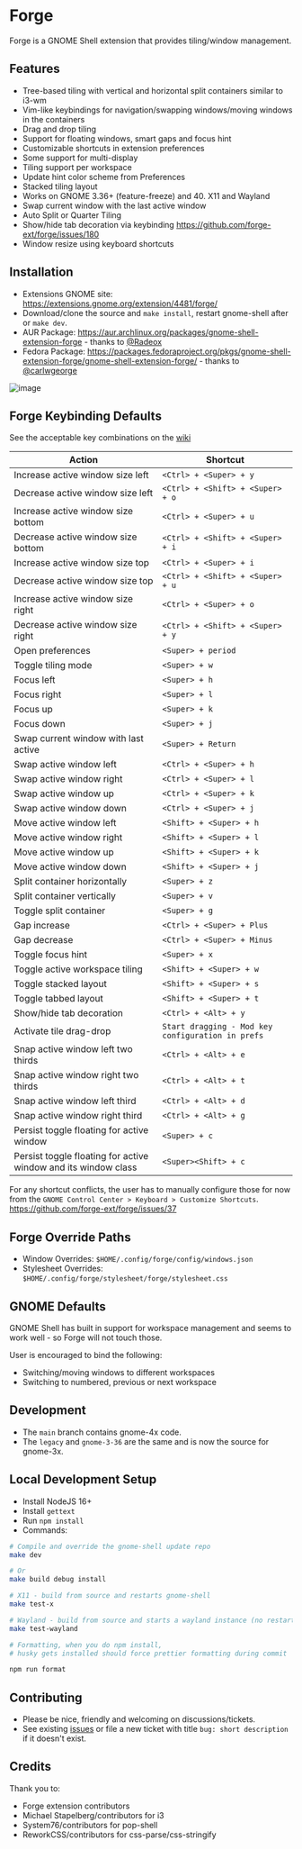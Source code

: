 # Forge

Forge is a GNOME Shell extension that provides tiling/window management.

## Features
- Tree-based tiling with vertical and horizontal split containers similar to i3-wm
- Vim-like keybindings for navigation/swapping windows/moving windows in the containers
- Drag and drop tiling
- Support for floating windows, smart gaps and focus hint
- Customizable shortcuts in extension preferences
- Some support for multi-display
- Tiling support per workspace
- Update hint color scheme from Preferences
- Stacked tiling layout
- Works on GNOME 3.36+ (feature-freeze) and 40. X11 and Wayland
- Swap current window with the last active window
- Auto Split or Quarter Tiling
- Show/hide tab decoration via keybinding https://github.com/forge-ext/forge/issues/180
- Window resize using keyboard shortcuts

## Installation
- Extensions GNOME site: https://extensions.gnome.org/extension/4481/forge/
- Download/clone the source and `make install`, restart gnome-shell after or `make dev`.
- AUR Package: https://aur.archlinux.org/packages/gnome-shell-extension-forge - thanks to [@Radeox](https://github.com/Radeox)
- Fedora Package: https://packages.fedoraproject.org/pkgs/gnome-shell-extension-forge/gnome-shell-extension-forge/ - thanks to [@carlwgeorge](https://github.com/carlwgeorge)

![image](https://user-images.githubusercontent.com/348125/146386593-8f53ea8b-2cf3-4d44-a613-bbcaf89f9d4a.png)

## Forge Keybinding Defaults
See the acceptable key combinations on the [wiki](https://github.com/forge-ext/forge/wiki/Keyboard-Shortcuts)

| Action | Shortcut |
| --- | --- |
| Increase active window size left | `<Ctrl> + <Super> + y` |
| Decrease active window size left | `<Ctrl> + <Shift> + <Super> + o` |
| Increase active window size bottom | `<Ctrl> + <Super> + u` |
| Decrease active window size bottom | `<Ctrl> + <Shift> + <Super> + i` |
| Increase active window size top | `<Ctrl> + <Super> + i` |
| Decrease active window size top | `<Ctrl> + <Shift> + <Super> + u` |
| Increase active window size right | `<Ctrl> + <Super> + o` |
| Decrease active window size right | `<Ctrl> + <Shift> + <Super> + y` |
| Open preferences | `<Super> + period` |
| Toggle tiling mode |`<Super> + w` |
| Focus left | `<Super> + h` |
| Focus right | `<Super> + l` |
| Focus up | `<Super> + k` |
| Focus down | `<Super> + j` |
| Swap current window with last active | `<Super> + Return` |
| Swap active window left | `<Ctrl> + <Super> + h` |
| Swap active window right | `<Ctrl> + <Super> + l` |
| Swap active window up | `<Ctrl> + <Super> + k` |
| Swap active window down | `<Ctrl> + <Super> + j` |
| Move active window left | `<Shift> + <Super> + h` |
| Move active window right | `<Shift> + <Super> + l` |
| Move active window up | `<Shift> + <Super> + k` |
| Move active window down | `<Shift> + <Super> + j` |
| Split container horizontally | `<Super> + z` |
| Split container vertically | `<Super> + v` |
| Toggle split container | `<Super> + g` |
| Gap increase | `<Ctrl> + <Super> + Plus` |
| Gap decrease | `<Ctrl> + <Super> + Minus` |
| Toggle focus hint | `<Super> + x` |
| Toggle active workspace tiling | `<Shift> + <Super> + w` |
| Toggle stacked layout | `<Shift> + <Super> + s` |
| Toggle tabbed layout | `<Shift> + <Super> + t` |
| Show/hide tab decoration | `<Ctrl> + <Alt> + y` |
| Activate tile drag-drop | `Start dragging - Mod key configuration in prefs` |
| Snap active window left two thirds | `<Ctrl> + <Alt> + e` |
| Snap active window right two thirds | `<Ctrl> + <Alt> + t` |
| Snap active window left third | `<Ctrl> + <Alt> + d` |
| Snap active window right third | `<Ctrl> + <Alt> + g` |
| Persist toggle floating for active window | `<Super> + c` |
| Persist toggle floating for active window and its window class | `<Super><Shift> + c` |

For any shortcut conflicts, the user has to manually configure those for now from the
`GNOME Control Center > Keyboard > Customize Shortcuts`. https://github.com/forge-ext/forge/issues/37

## Forge Override Paths
- Window Overrides: `$HOME/.config/forge/config/windows.json`
- Stylesheet Overrides: `$HOME/.config/forge/stylesheet/forge/stylesheet.css`

## GNOME Defaults

GNOME Shell has built in support for workspace management and seems to work well - so Forge will not touch those.

User is encouraged to bind the following:
- Switching/moving windows to different workspaces
- Switching to numbered, previous or next workspace

## Development
- The `main` branch contains gnome-4x code.
- The `legacy` and `gnome-3-36` are the same and is now the source for gnome-3x.

## Local Development Setup
- Install NodeJS 16+
- Install `gettext`
- Run `npm install`
- Commands:

```bash
# Compile and override the gnome-shell update repo
make dev

# Or
make build debug install

# X11 - build from source and restarts gnome-shell
make test-x

# Wayland - build from source and starts a wayland instance (no restart)
make test-wayland

# Formatting, when you do npm install, 
# husky gets installed should force prettier formatting during commit

npm run format
```

## Contributing

- Please be nice, friendly and welcoming on discussions/tickets.
- See existing [issues](https://github.com/forge-ext/forge/issues) or file a new ticket with title `bug: short description` if it doesn't exist.

## Credits

Thank you to: 
- Forge extension contributors
- Michael Stapelberg/contributors for i3
- System76/contributors for pop-shell
- ReworkCSS/contributors for css-parse/css-stringify
